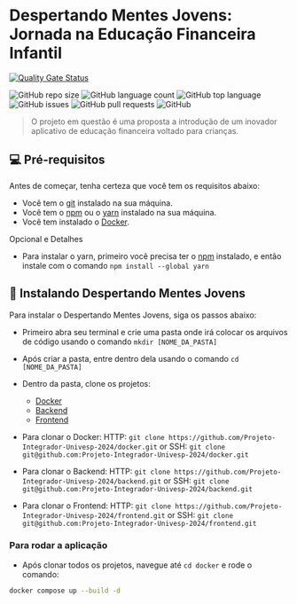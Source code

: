 # Despertando Mentes Jovens: Jornada na Educação Financeira Infantil

[![Quality Gate Status](https://sonarcloud.io/api/project_badges/measure?project=Projeto-Integrador-Univesp-2024_docker&metric=alert_status)](https://sonarcloud.io/summary/new_code?id=Projeto-Integrador-Univesp-2024_docker)

![GitHub repo size](https://img.shields.io/github/repo-size/Projeto-Integrador-Univesp-2024/docker?style=for-the-badge)
![GitHub language count](https://img.shields.io/github/languages/count/Projeto-Integrador-Univesp-2024/docker?style=for-the-badge)
![GitHub top language](https://img.shields.io/github/languages/top/Projeto-Integrador-Univesp-2024/docker?style=for-the-badge)
![GitHub issues](https://img.shields.io/github/issues/Projeto-Integrador-Univesp-2024/docker?style=for-the-badge)
![GitHub pull requests](https://img.shields.io/github/issues-pr/Projeto-Integrador-Univesp-2024/docker?style=for-the-badge)
![GitHub](https://img.shields.io/github/license/Projeto-Integrador-Univesp-2024/docker?style=for-the-badge)

> O projeto em questão é uma proposta a introdução de um inovador aplicativo de educação financeira voltado para crianças.

## 💻 Pré-requisitos

Antes de começar, tenha certeza que você tem os requisitos abaixo:

- Você tem o [git](https://git-scm.com) instalado na sua máquina.
- Você tem o [npm](https://www.npmjs.com) ou o [yarn](https://yarnpkg.com) instalado na sua máquina.
- Você tem instalado o [Docker](https://www.docker.com).

Opcional e Detalhes

- Para instalar o yarn, primeiro você precisa ter o [npm](https://www.npmjs.com) instalado, e então instale com o comando `npm install --global yarn`

## 🚀 Instalando Despertando Mentes Jovens

Para instalar o Despertando Mentes Jovens, siga os passos abaixo:

- Primeiro abra seu terminal e crie uma pasta onde irá colocar os arquivos de código usando o comando `mkdir [NOME_DA_PASTA]`

- Após criar a pasta, entre dentro dela usando o comando `cd [NOME_DA_PASTA]`

- Dentro da pasta, clone os projetos:
  - [Docker](https://github.com/Projeto-Integrador-Univesp-2024/docker)
  - [Backend](https://github.com/Projeto-Integrador-Univesp-2024/backend)
  - [Frontend](https://github.com/Projeto-Integrador-Univesp-2024/frontend)

- Para clonar o Docker:
 HTTP: `git clone https://github.com/Projeto-Integrador-Univesp-2024/docker.git`
 or
 SSH: `git clone git@github.com:Projeto-Integrador-Univesp-2024/docker.git`

- Para clonar o Backend:
 HTTP: `git clone https://github.com/Projeto-Integrador-Univesp-2024/backend.git`
 or
 SSH: `git clone git@github.com:Projeto-Integrador-Univesp-2024/backend.git`

- Para clonar o Frontend:
 HTTP: `git clone https://github.com/Projeto-Integrador-Univesp-2024/frontend.git`
 or
 SSH: `git clone git@github.com:Projeto-Integrador-Univesp-2024/frontend.git`

### Para rodar a aplicação

- Após clonar todos os projetos, navegue até `cd docker` e rode o comando:
```bash
docker compose up --build -d
```
